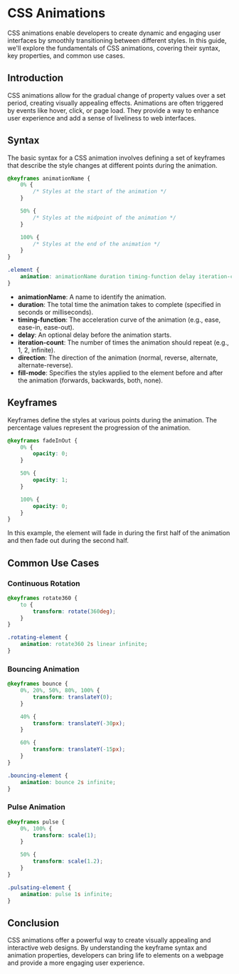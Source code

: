 # CSS Animations

CSS animations enable developers to create dynamic and engaging user interfaces by smoothly transitioning between
different styles. In this guide, we'll explore the fundamentals of CSS animations, covering their syntax, key
properties, and common use cases.

## Introduction

CSS animations allow for the gradual change of property values over a set period, creating visually appealing effects.
Animations are often triggered by events like hover, click, or page load. They provide a way to enhance user experience
and add a sense of liveliness to web interfaces.

## Syntax

The basic syntax for a CSS animation involves defining a set of keyframes that describe the style changes at different
points during the animation.

```css
@keyframes animationName {
    0% {
        /* Styles at the start of the animation */
    }

    50% {
        /* Styles at the midpoint of the animation */
    }

    100% {
        /* Styles at the end of the animation */
    }
}

.element {
    animation: animationName duration timing-function delay iteration-count direction fill-mode;
}
```

- **animationName**: A name to identify the animation.
- **duration**: The total time the animation takes to complete (specified in seconds or milliseconds).
- **timing-function**: The acceleration curve of the animation (e.g., ease, ease-in, ease-out).
- **delay**: An optional delay before the animation starts.
- **iteration-count**: The number of times the animation should repeat (e.g., 1, 2, infinite).
- **direction**: The direction of the animation (normal, reverse, alternate, alternate-reverse).
- **fill-mode**: Specifies the styles applied to the element before and after the animation (forwards, backwards, both,
  none).

## Keyframes

Keyframes define the styles at various points during the animation. The percentage values represent the progression of
the animation.

```css
@keyframes fadeInOut {
    0% {
        opacity: 0;
    }

    50% {
        opacity: 1;
    }

    100% {
        opacity: 0;
    }
}
```

In this example, the element will fade in during the first half of the animation and then fade out during the second
half.

## Common Use Cases

### Continuous Rotation

```css
@keyframes rotate360 {
    to {
        transform: rotate(360deg);
    }
}

.rotating-element {
    animation: rotate360 2s linear infinite;
}
```

### Bouncing Animation

```css
@keyframes bounce {
    0%, 20%, 50%, 80%, 100% {
        transform: translateY(0);
    }

    40% {
        transform: translateY(-30px);
    }

    60% {
        transform: translateY(-15px);
    }
}

.bouncing-element {
    animation: bounce 2s infinite;
}
```

### Pulse Animation

```css
@keyframes pulse {
    0%, 100% {
        transform: scale(1);
    }

    50% {
        transform: scale(1.2);
    }
}

.pulsating-element {
    animation: pulse 1s infinite;
}
```

## Conclusion

CSS animations offer a powerful way to create visually appealing and interactive web designs. By understanding the
keyframe syntax and animation properties, developers can bring life to elements on a webpage and provide a more engaging
user experience.